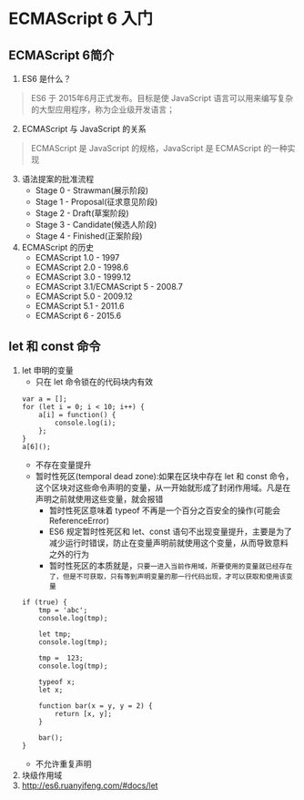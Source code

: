 # ECMAScript 6 入门

## ECMAScript 6简介

1. ES6 是什么？
> ES6 于 2015年6月正式发布。目标是使 JavaScript 语言可以用来编写复杂的大型应用程序，称为企业级开发语言；

2. ECMAScript 与 JavaScript 的关系
> ECMAScript 是 JavaScript 的规格，JavaScript 是 ECMAScript 的一种实现
3. 语法提案的批准流程   
    * Stage 0 - Strawman(展示阶段)
    * Stage 1 - Proposal(征求意见阶段)
    * Stage 2 - Draft(草案阶段)
    * Stage 3 - Candidate(候选人阶段)
    * Stage 4 - Finished(正案阶段)
4. ECMAScript 的历史   
    * ECMAScript 1.0 - 1997
    * ECMAScript 2.0 - 1998.6
    * ECMAScript 3.0 - 1999.12
    * ECMAScript 3.1/ECMAScript 5 - 2008.7
    * ECMAScript 5.0 - 2009.12
    * ECMAScript 5.1 - 2011.6   
    * ECMAScript 6 - 2015.6   

## let 和 const 命令

1. let 申明的变量
    * 只在 let 命令锁在的代码块内有效
    ```
    var a = [];
    for (let i = 0; i < 10; i++) {
        a[i] = function() {
            console.log(i);
        };
    }
    a[6]();
    ```
    * 不存在变量提升
    * 暂时性死区(temporal dead zone):如果在区块中存在 let 和 const 命令，这个区块对这些命令声明的变量，从一开始就形成了封闭作用域。凡是在声明之前就使用这些变量，就会报错
        - 暂时性死区意味着 typeof 不再是一个百分之百安全的操作(可能会 ReferenceError)
        - ES6 规定暂时性死区和 let、const 语句不出现变量提升，主要是为了减少运行时错误，防止在变量声明前就使用这个变量，从而导致意料之外的行为
        - 暂时性死区的本质就是，`只要一进入当前作用域，所要使用的变量就已经存在了，但是不可获取，只有等到声明变量的那一行代码出现，才可以获取和使用该变量`
    ```
    if (true) {
        tmp = 'abc';
        console.log(tmp);

        let tmp;
        console.log(tmp);

        tmp =  123;
        console.log(tmp);

        typeof x;
        let x;

        function bar(x = y, y = 2) {
            return [x, y];
        }

        bar();
    }
    ```
    * 不允许重复声明
2. 块级作用域
3. http://es6.ruanyifeng.com/#docs/let
